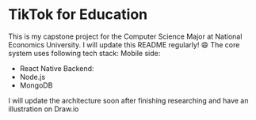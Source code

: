 # TikTok for Education
This is my capstone project for the Computer Science Major at National Economics University. I will update this README regularly! 😄
The core system uses following tech stack:
Mobile side:
- React Native
Backend:
- Node.js
- MongoDB  

I will update the architecture soon after finishing researching and have an illustration on Draw.io
